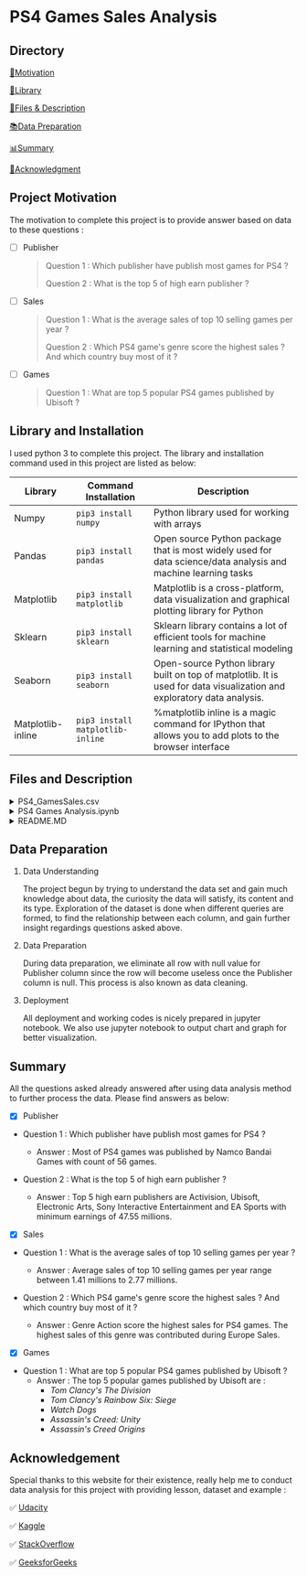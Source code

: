 # PS4 Games Sales Analysis 
        
         
## Directory 
[💪Motivation](#project-motivation)

[💾Library](#library-and-installation)

[📂Files & Description](#files-and-description)

[📚Data Preparation](#data-preparation)

[📊Summary](#summary)

[🎈Acknowledgment](#acknowledgement)

## Project Motivation ##

The motivation to complete this project is to provide answer based on data to these questions : 
- [ ] Publisher
  > Question 1 : Which publisher have publish most games for PS4 ?
  > 
  > Question 2 : What is the top 5 of high earn publisher ?
- [ ] Sales
  > Question 1 : What is the average sales of top 10 selling games per year ?
  >
  > Question 2 : Which PS4 game's genre score the highest sales ? And which country buy most of it ?
- [ ] Games
  > Question 1 : What are top 5 popular PS4 games published by Ubisoft ?


## Library and Installation ##

I used python 3 to complete this project. The library and installation command used in this project are listed as below: 

Library           | Command Installation             | Description
-------------     | -------------                    | -------------
Numpy             | `pip3 install numpy`             | Python library used for working with arrays
Pandas            | `pip3 install pandas`            | Open source Python package that is most widely used for data science/data analysis and machine learning tasks
Matplotlib        | `pip3 install matplotlib`        | Matplotlib is a cross-platform, data visualization and graphical plotting library for Python 
Sklearn           | `pip3 install sklearn`           | Sklearn library contains a lot of efficient tools for machine learning and statistical modeling 
Seaborn           | `pip3 install seaborn`           | Open-source Python library built on top of matplotlib. It is used for data visualization and exploratory data analysis.
Matplotlib-inline | `pip3 install matplotlib-inline` | %matplotlib inline is a magic command for IPython that allows you to add plots to the browser interface

## Files and Description ##

<details>
           <summary>PS4_GamesSales.csv</summary>
           <p>This is dataset used to gather information in order to seek answers for questions asked in project motivation. This dataset is downloaded from <a href="https://www.kaggle.com/sidtwr/videogames-sales-dataset">here</a>.</p>
         </details>
         
<details>
           <summary>PS4 Games Analysis.ipynb</summary>
           <p>This is jupyter notebook that consists all of the working code.</p>
         </details>
         
 <details>
           <summary>README.MD</summary>
           <p>This is a readme file that is used to represent this project.</p>
         </details>

## Data Preparation ##

1. Data Understanding

   The project begun by trying to understand the data set and gain much knowledge about data, the curiosity the data will satisfy, its content and its type.
   Exploration of the dataset is done when different queries are formed, to find the relationship between each column, and gain further insight regardings questions asked above.
   
2. Data Preparation

   During data preparation, we eliminate all row with null value for Publisher column since the row will become useless once the Publisher column is null. This process is also      known as data cleaning.
   
3. Deployment
   
   All deployment and working codes is nicely prepared in jupyter notebook. We also use jupyter notebook to output chart and graph for better visualization. 


## Summary ##
All the questions asked already answered after using data analysis method to further process the data. Please find answers as below: 
- [X] Publisher
- Question 1 : Which publisher have publish most games for PS4 ?   
  - Answer : Most of PS4 games was published by Namco Bandai Games with count of 56 games.


- Question 2 : What is the top 5 of high earn publisher ?
  - Answer : Top 5 high earn publishers are Activision, Ubisoft, Electronic Arts, Sony Interactive Entertainment and EA Sports with minimum earnings of 47.55 millions.
  
- [X] Sales
- Question 1 : What is the average sales of top 10 selling games per year ?
  - Answer : Average sales of top 10 selling games per year range between 1.41 millions to 2.77 millions.


- Question 2 : Which PS4 game's genre score the highest sales ? And which country buy most of it ?
  - Answer : Genre Action score the highest sales for PS4 games. The highest sales of this genre was contributed during Europe Sales.
   
- [X] Games
- Question 1 : What are top 5 popular PS4 games published by Ubisoft ?
  - Answer : The top 5 popular games published by Ubisoft are :
    - *Tom Clancy's The Division*
    - *Tom Clancy's Rainbow Six: Siege*
    - *Watch Dogs*
    - *Assassin's Creed: Unity*
    - *Assassin's Creed Origins*


## Acknowledgement ##
Special thanks to this website for their existence, really help me to conduct data analysis for this project with providing lesson, dataset and example :  

✅ [Udacity](https://www.udacity.com/ "Udacity")

✅ [Kaggle](https://www.kaggle.com/ "Kaggle")

✅ [StackOverflow](https://www.stackoverflow.com/ "StackOverflow")

✅ [GeeksforGeeks](https://www.geeksforgeeks.org// "GeeksforGeeks")
